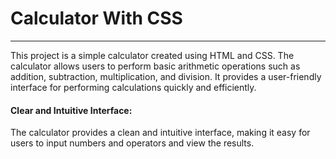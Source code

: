 <h1>Calculator With CSS</h1>
<hr>

<p>This project is a simple calculator created using HTML and CSS. The calculator allows users to perform basic arithmetic operations such as addition, subtraction, multiplication, and division. It provides a user-friendly interface for performing calculations quickly and efficiently.</p>
<h4>Clear and Intuitive Interface: </h4>
<p>
The calculator provides a clean and intuitive interface, making it easy for users to input numbers and operators and view the results.</p>
